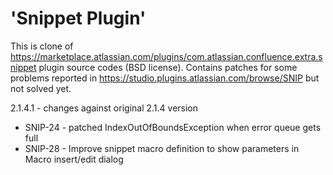 'Snippet Plugin'
================

This is clone of https://marketplace.atlassian.com/plugins/com.atlassian.confluence.extra.snippet plugin source codes (BSD license).
Contains patches for some problems reported in https://studio.plugins.atlassian.com/browse/SNIP but not solved yet.

2.1.4.1 - changes against original 2.1.4 version
- SNIP-24 - patched IndexOutOfBoundsException when error queue gets full
- SNIP-28 - Improve snippet macro definition to show parameters in Macro insert/edit dialog